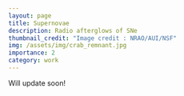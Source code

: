 ```yaml
---
layout: page
title: Supernovae
description: Radio afterglows of SNe
thumbnail_credit: "Image credit : NRAO/AUI/NSF"
img: /assets/img/crab_remnant.jpg
importance: 2
category: work
---
```


Will update soon!
